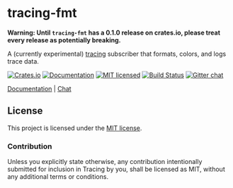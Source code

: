 # tracing-fmt

**Warning: Until `tracing-fmt` has a 0.1.0 release on crates.io, please treat every release as potentially breaking.**

A (currently experimental) [tracing] subscriber
that formats, colors, and logs trace data.

[![Crates.io][crates-badge]][crates-url]
[![Documentation][docs-badge]][docs-url]
[![MIT licensed][mit-badge]][mit-url]
[![Build Status][travis-badge]][travis-url]
[![Gitter chat][gitter-badge]][gitter-url]

[Documentation][docs-url] |
[Chat][gitter-url]

[tracing]: https://github.com/tokio-rs/tracing/tree/master/tracing
[tracing-fmt]: https://github.com/tokio-rs/tracing/tree/master/tracing-fmt
[crates-badge]: https://img.shields.io/crates/v/tracing-fmt.svg
[crates-url]: https://crates.io/crates/tracing-fmt
[docs-badge]: https://docs.rs/tracing-fmt/badge.svg
[docs-url]: https://docs.rs/tracing-fmt
[mit-badge]: https://img.shields.io/badge/license-MIT-blue.svg
[mit-url]: LICENSE
[travis-badge]: https://travis-ci.org/tokio-rs/tracing.svg?branch=master
[travis-url]: https://travis-ci.org/tokio-rs/tracing/branches
[gitter-badge]: https://img.shields.io/gitter/room/tokio-rs/tracing.svg
[gitter-url]: https://gitter.im/tokio-rs/tracing

## License

This project is licensed under the [MIT license](LICENSE).

### Contribution

Unless you explicitly state otherwise, any contribution intentionally submitted
for inclusion in Tracing by you, shall be licensed as MIT, without any additional
terms or conditions.
